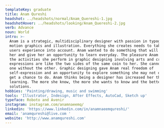 ```yaml
---
templateKey: graduate
title: Anam Qureshi
headshot: ../headshots/normal/Anam_Quereshi-1.jpg
headshotHover: ../headshots/looking/Anam_Quereshi-2.jpg
verb: Advance
noun: World
intro: >-
  Anam is a strategic, multidisciplinary designer with passion in typography,
  motion graphics and illustration. Everything she creates needs to take the end
  users experience into account. Anam wanted to do something that will excites
  her and give her an opportunity to learn everyday. The pleasure Anam gets from
  the activities she perform in graphic designing involving arts and creative
  expressions are like the two sides of the same coin to her. She cannot have
  one without the other. Graphic designing gave Anam real freedom of
  self-expression and an opportunity to explore something she may not otherwise
  get a chance to do. Anam thinks being a designer has increased her thirst for
  learning. The more she know, the more she wants to know and the better her
  solutions. 
hobbies: 'Painting/drawing, music and swimming'
tools: 'Illustrator, Indesign, After Effects, AutoCad, Sketch up'
typeface: Roboto and Avenir
instagram: instagram.com/anamnaeemq/
linkedin: 'https://www.linkedin.com/in/anamnaeemqureshi/'
email: 'anamqureshi@live.com '
website: 'http://www.anamqureshi.com'
---
```


